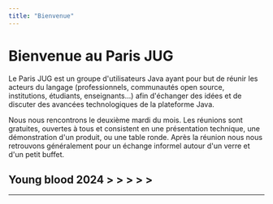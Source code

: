 ```yaml
---
title: "Bienvenue"
---
```


# Bienvenue au Paris JUG

Le Paris JUG est un groupe d'utilisateurs Java ayant pour but de réunir les acteurs du langage (professionnels, communautés open source, institutions, étudiants, enseignants…) afin d'échanger des idées et de discuter des avancées technologiques de la plateforme Java.

Nous nous rencontrons le deuxième mardi du mois.
Les réunions sont gratuites, ouvertes à tous et consistent en une présentation technique, une démonstration d'un produit, ou une table ronde.
Après la réunion nous nous retrouvons généralement pour un échange informel autour d'un verre et d'un petit buffet.

## Young blood 2024 > > > > >
<!-- Partner event -->

<hr>
<!-- {{<figure src="devoxxfr-2023.jpg" alt="Devoxx France 2023" class="sponsor-svg-logo" width="400px" link="https://www.devoxx.fr" target="_blank">}} -->
